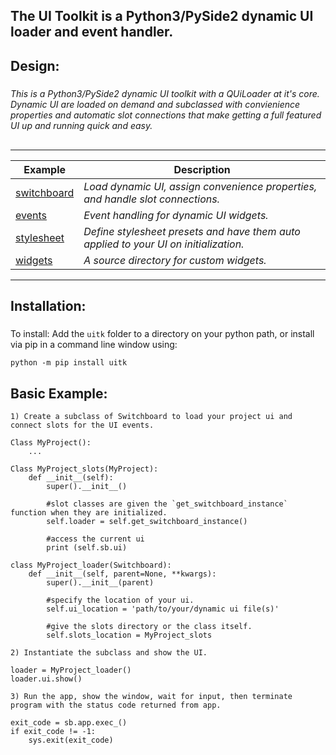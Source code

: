 ## The UI Toolkit is a Python3/PySide2 dynamic UI loader and event handler.


## Design:

##### 

*This is a Python3/PySide2 dynamic UI toolkit with a QUiLoader at it's core. Dynamic UI are loaded on demand and subclassed with convienience properties and automatic slot connections that make getting a full featured UI up and running quick and easy.*

<!-- ![alt text](https://raw.githubusercontent.com/m3trik/tentacle/master/docs/toolkit_demo.gif) \*Example re-opening the last scene, renaming a material, and selecting geometry by that material. -->

## 

---

<!-- ## Structure: -->
<!-- ![alt text](https://raw.githubusercontent.com/m3trik/tentacle/master/docs/dependancy_graph.jpg) -->


Example | Description
------- | -------
[switchboard](https://github.com/m3trik/uitk/blob/main/uitk/switchboard.py) | *Load dynamic UI, assign convenience properties, and handle slot connections.*
[events](https://github.com/m3trik/uitk/blob/main/uitk/events.py) | *Event handling for dynamic UI widgets.*
[stylesheet](https://github.com/m3trik/tentacle/blob/main/uitk/stylesheet.py) | *Define stylesheet presets and have them auto applied to your UI on initialization.*
[widgets](https://github.com/m3trik/tentacle/blob/main/uitk/widgets) | *A source directory for custom widgets.*
---

## Installation:

#####

To install:
Add the `uitk` folder to a directory on your python path, or
install via pip in a command line window using:
```
python -m pip install uitk
```

## Basic Example:
	1) Create a subclass of Switchboard to load your project ui and connect slots for the UI events.
```	
Class MyProject():
	...

Class MyProject_slots(MyProject):
	def __init__(self):
		super().__init__()

		#slot classes are given the `get_switchboard_instance` function when they are initialized.
		self.loader = self.get_switchboard_instance()

		#access the current ui
		print (self.sb.ui)

class MyProject_loader(Switchboard):
	def __init__(self, parent=None, **kwargs):
		super().__init__(parent)

		#specify the location of your ui.
		self.ui_location = 'path/to/your/dynamic ui file(s)'

		#give the slots directory or the class itself.
		self.slots_location = MyProject_slots
```
	2) Instantiate the subclass and show the UI.
```
loader = MyProject_loader()
loader.ui.show()
```
	3) Run the app, show the window, wait for input, then terminate program with the status code returned from app.
```
exit_code = sb.app.exec_()
if exit_code != -1:
	sys.exit(exit_code)
```
